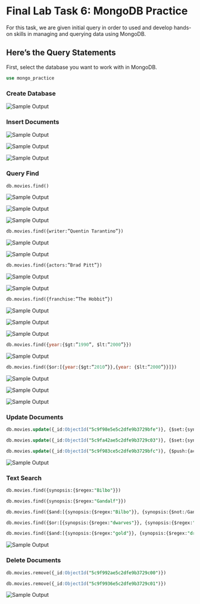 # Final Lab Task 6: MongoDB Practice
For this task, we are given initial query in order to used and develop hands-on skills in managing and querying data using MongoDB.

## Here’s the Query Statements

First, select the database you want to work with in MongoDB.
```sql
use mongo_practice
```
### Create Database

![Sample Output](Images/create.png)

### Insert Documents

![Sample Output](Images/insert1.png)

![Sample Output](Images/insert2.png)

![Sample Output](Images/insert3.png)

### Query Find
```sql
db.movies.find()
```
![Sample Output](Images/find1.png)

![Sample Output](Images/find2.png)

![Sample Output](Images/find3.png)

```sql
db.movies.find({writer:”Quentin Tarantino”})
```
![Sample Output](Images/QUENTIN1.png)

![Sample Output](Images/QUENTIN2.png)

```sql
db.movies.find({actors:”Brad Pitt”})
```
![Sample Output](Images/BRAD1.png)

![Sample Output](Images/BRAD2.png)

```sql
db.movies.find({franchise:”The Hobbit”})
```
![Sample Output](Images/HOBBIT1.png)

![Sample Output](Images/HOBBIT2.png)

![Sample Output](Images/HOBBIT3.png)

```sql
db.movies.find({year:{$gt:”1990”, $lt:”2000”}})
```
![Sample Output](Images/1990.png)

```sql
db.movies.find({$or:[{year:{$gt:”2010”}},{year: {$lt:”2000”}}]})
```
![Sample Output](Images/2010.png)

![Sample Output](Images/2010(1).png)

![Sample Output](Images/2010(2).png)

### Update Documents

```sql
db.movies.update({_id:ObjectId("5c9f98e5e5c2dfe9b3729bfe")}, {$set:{synopsis:"A reluctant hobbit, Bilbo Baggins, sets out to the Lonely Mountain with a spirited group of dwarves to reclaim their mountain home - and the gold within it - from the dragon Smaug."}})
```
```sql
db.movies.update({_id:ObjectId("5c9fa42ae5c2dfe9b3729c03")}, {$set:{synopsis:"The dwarves, along with Bilbo Baggins and Gandalf the Grey, continue their quest to reclaim Erebor, their homeland, from Smaug. Bilbo Baggins is in possession of a mysterious and magical ring."}})
```
```sql
db.movies.update({_id:ObjectId("5c9f983ce5c2dfe9b3729bfc")}, {$push:{actors:"Samuel L. Jackson"}})
```
![Sample Output](Images/update1.png)

### Text Search

```sql
db.movies.find({synopsis:{$regex:"Bilbo"}})
```
```sql
db.movies.find({synopsis:{$regex:"Gandalf"}})
```
```sql
db.movies.find({$and:[{synopsis:{$regex:"Bilbo"}}, {synopsis:{$not:/Gandalf/}}]})
```
```sql
db.movies.find({$or:[{synopsis:{$regex:"dwarves"}}, {synopsis:{$regex:"hobbit"}}]})
```
```sql
db.movies.find({$and:[{synopsis:{$regex:"gold"}}, {synopsis:{$regex:"dragon"}}]})
```
![Sample Output](Images/ts1.png)

### Delete Documents

```sql
db.movies.remove({_id:ObjectId("5c9f992ae5c2dfe9b3729c00")})
```
```sql
db.movies.remove({_id:ObjectId("5c9f9936e5c2dfe9b3729c01")})
```
![Sample Output](Images/delete1.png)

